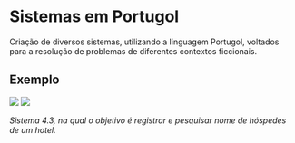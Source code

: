<h1> Sistemas em Portugol </h1>

<p> Criação de diversos sistemas, utilizando a linguagem Portugol, voltados para a resolução de problemas de diferentes contextos ficcionais. </p>

<h2> Exemplo </h2>

<img src="https://github.com/luigiolivi/sistemas-portugol/blob/main/images/1.png?raw=true">
<img src="https://github.com/luigiolivi/sistemas-portugol/blob/main/images/2.png?raw=true">

<p><i> Sistema 4.3, na qual o objetivo é registrar e pesquisar nome de hóspedes de um hotel. </i></p> 
